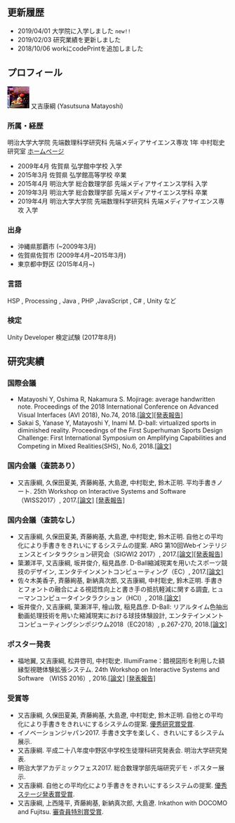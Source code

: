 ## 更新履歴

- 2019/04/01  大学院に入学しました `new!!`
- 2019/02/03  研究業績を更新しました
- 2018/10/06  workにcodePrintを追加しました

## プロフィール
![matatsuna](img/matatsuna.jpg)
又吉康綱 (Yasutsuna Matayoshi)

### 所属・経歴
明治大学大学院 先端数理科学研究科 先端メディアサイエンス専攻 1年
中村聡史研究室 [ホームページ](http://nkmr-lab.org/)

- 2009年4月 佐賀県 弘学館中学校 入学
- 2015年3月 佐賀県 弘学館高等学校 卒業
- 2015年4月 明治大学 総合数理学部 先端メディアサイエンス学科 入学
- 2019年3月 明治大学 総合数理学部 先端メディアサイエンス学科 卒業
- 2019年4月 明治大学大学院 先端数理科学研究科 先端メディアサイエンス専攻 入学

### 出身
- 沖縄県那覇市 (~2009年3月)
- 佐賀県佐賀市 (2009年4月~2015年3月)
- 東京都中野区 (2015年4月~)

### 言語
HSP , Processing , Java , PHP  ,JavaScript , C# , Unity など

### 検定
Unity Developer 検定試験 (2017年8月)

## 研究実績

### 国際会議

- Matayoshi Y, Oshima R, Nakamura S. Mojirage: average handwritten note. Proceedings of the 2018 International Conference on Advanced Visual Interfaces (AVI 2018), No.74, 2018.[[論文]](https://dl.acm.org/citation.cfm?id=3206573)[[発表報告]](http://nkmr-lab.org/news/avi2018_mojirage_matayoshi.html)
- Sakai S, Yanase Y, Matayoshi Y, Inami M. D-ball: virtualized sports in diminished reality. Proceedings of the First Superhuman Sports Design Challenge: First International Symposium on Amplifying Capabilities and Competing in Mixed Realities(SHS), No.6, 2018.[[論文]](https://dl.acm.org/citation.cfm?id=3210305)

### 国内会議（査読あり）

- 又吉康綱, 久保田夏美, 斉藤絢基, 大島遼, 中村聡史, 鈴木正明. 平均手書きノート. 25th Workshop on Interactive Systems and Software（WISS2017）, 2017.[[論文]](http://www.wiss.org/WISS2017Proceedings/oral/21.pdf) [[発表報告]](http://nkmr-lab.org/news/wiss2017_mojirage_matatsuna.html)

### 国内会議（査読なし）

- 又吉康綱, 久保田夏美, 斉藤絢基, 大島遼, 中村聡史, 鈴木正明. 自他との平均化により手書きをきれいにするシステムの提案. ARG 第10回Webインテリジェンスとインタラクション研究会（SIGWI2 2017）, 2017.[[論文]](http://www.sigwi2.org/wp-content/uploads/2018/07/WI2_2017_12.pdf)[[発表報告]](http://nkmr-lab.org/news/arg-wi2-mojirage-matayoshi.html)
- 簗瀬洋平, 又吉康綱, 坂井俊介, 稲見昌彦. D-Ball縮減現実を用いたスポーツ競技のデザイン, エンタテインメントコンピューティング（EC）, 2017.[[論文]](https://ipsj.ixsq.nii.ac.jp/ej/index.php?active_action=repository_view_main_item_detail&page_id=13&block_id=8&item_id=185082&item_no=1)
- 佐々木美香子, 斉藤絢基, 新納真次郎, 又吉康綱, 中村聡史, 鈴木正明. 手書きとフォントの融合による視認性向上と書き手の抵抗軽減に関する調査, ヒューマンコンピュータインタラクション（HCI）, 2018.[[論文]](https://ipsj.ixsq.nii.ac.jp/ej/?action=pages_view_main&active_action=repository_view_main_item_detail&item_id=185434&item_no=1&page_id=13&block_id=8)
- 坂井俊介, 又吉康綱, 簗瀨洋平, 檜山敦, 稲見昌彦. D-Ball: リアルタイム色抽出動画処理技術を用いた縮減現実における球技体験設計, エンタテインメントコンピューティングシンポジウム2018（EC2018）, p.267-270, 2018.[[論文]](https://ipsj.ixsq.nii.ac.jp/ej/?action=pages_view_main&active_action=repository_view_main_item_detail&item_id=191202&item_no=1&page_id=13&block_id=8)

### ポスター発表

- 福地翼, 又吉康綱, 松井啓司, 中村聡史. IllumiFrame：錯視図形を利用した額縁型視聴体験拡張システム. 24th Workshop on Interactive Systems and Software （WISS 2016）, 2016.[[論文]](http://www.wiss.org/WISS2016Proceedings/demo/2-A17.pdf) [[発表報告]](http://nkmr-lab.org/news/wiss2016_illumiframe_fukuchi.html)

### 受賞等

- 又吉康綱, 久保田夏美, 斉藤絢基, 大島遼, 中村聡史, 鈴木正明. 自他との平均化により手書きをきれいにするシステムの提案. [優秀研究賞受賞](http://www.sigwi2.org/prev-awardlist).
- イノベーションジャパン2017. 手書き文字を楽しく、きれいにするシステム展示.
- 又吉康綱. 平成二十八年度中野区中学校生徒理科研究発表会. 明治大学研究発表.
- 明治大学アカデミックフェス2017. 総合数理学部先端研究デモ・ポスター展示.
- 又吉康綱. 自他との平均化により手書きをきれいにするシステムの提案. [優秀ステージ発表賞受賞](http://www.sigwi2.org/stagelist).
- 又吉康綱, 上西隆平, 斉藤絢基, 新納真次郎, 大島遼. Inkathon with DOCOMO and Fujitsu. [審査員特別賞受賞](https://www.wacom.com/ja-jp/about-wacom/news-and-events/2018/1292).
